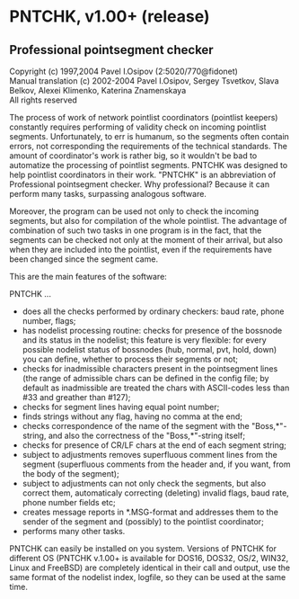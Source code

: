 # PNTCHK, v1.00+ (release)
## Professional pointsegment checker
Copyright (c) 1997,2004 Pavel I.Osipov (2:5020/770@fidonet)<br>Manual translation (c) 2002-2004 Pavel I.Osipov, Sergey Tsvetkov, Slava Belkov, Alexei Klimenko, Katerina Znamenskaya<br>All rights reserved

The process of work of network pointlist coordinators (pointlist keepers) constantly requires performing of validity check on incoming pointlist segments. Unfortunately, to err is humanum, so the segments often contain errors, not corresponding the requirements of the technical standards. The amount of coordinator's work is rather big, so it wouldn't be bad to automatize the processing of pointlist segments.
PNTCHK was designed to help pointlist coordinators in their work.
"PNTCHK" is an abbreviation of Professional pointsegment checker. Why professional? Because it can perform many tasks, surpassing analogous software.

Moreover, the program can be used not only to check the incoming segments, but also for compilation of the whole pointlist. The advantage of combination of such two tasks in one program is in the fact, that the segments can be checked not only at the moment of their arrival, but also when they are included into the pointlist, even if the requirements have been changed since the segment came.

This are the main features of the software:

PNTCHK ...
* does all the checks performed by ordinary checkers: baud rate, phone number, flags;
* has nodelist processing routine: checks for presence of the bossnode and its status in the nodelist; this feature is very flexible: for every possible nodelist status of bossnodes (hub, normal, pvt, hold, down) you can define, whether to process their segments  or not;
* checks for inadmissible characters present in the pointsegment lines (the range of admissible chars can be defined in the config file; by default as inadmissible are treated the chars with ASCII-codes less than #33 and greather than #127);
* checks for segment lines having equal point number;
* finds strings without any flag, having no comma at the end;
* checks correspondence of the name of the segment with the "Boss,\*"-string, and also the correctness of the "Boss,\*"-string itself;
* checks for presence of CR/LF chars at the end of each segment string;
* subject to adjustments removes superfluous comment lines from the segment (superfluous comments from the header and, if you want, from the body of the segment);
* subject to adjustments can not only check the segments, but also correct them, automaticaly correcting (deleting) invalid flags, baud rate, phone number fields etc;
* creates message reports in \*.MSG-format and addresses them to the sender of the segment and (possibly) to the pointlist coordinator;
* performs many other tasks.

PNTCHK can easily be installed on you system. Versions of PNTCHK for different OS (PNTCHK v.1.00+ is available for DOS16, DOS32, OS/2, WIN32, Linux and FreeBSD) are completely identical in their call and output, use the same format of the nodelist index, logfile, so they can be used at the same time.
